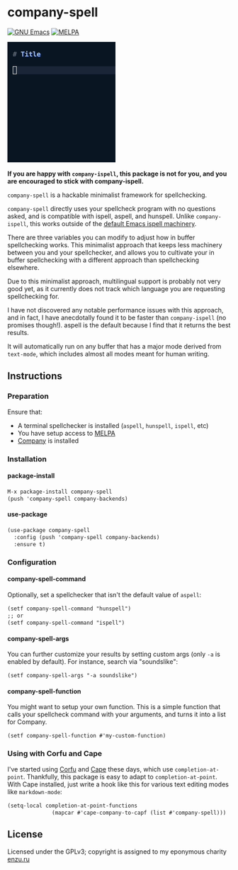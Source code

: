 # company-spell
[![GNU Emacs](https://img.shields.io/static/v1?logo=gnuemacs&logoColor=fafafa&label=Made%20for&message=GNU%20Emacs&color=7F5AB6&style=flat)](https://www.gnu.org/software/emacs/)
[![MELPA](https://melpa.org/packages/company-spell-badge.svg)](https://melpa.org/#/company-spell)

![A dropdown selection in Emacs with word suggestions](doc/example.gif)

**If you are happy with `company-ispell`, this package is not for you, and you are encouraged to stick with company-ispell.**

`company-spell` is a hackable minimalist framework for spellchecking.

`company-spell` directly uses your spellcheck program with no questions asked, and is compatible with ispell, aspell, and hunspell. Unlike `company-ispell`, this works outside of the [default Emacs ispell machinery](https://www.gnu.org/software/emacs/manual/html_node/emacs/Spelling.html).

There are three variables you can modify to adjust how in buffer spellchecking works. This minimalist approach that keeps less machinery between you and your spellchecker, and allows you to cultivate your in buffer spellchecking with a different approach than spellchecking elsewhere.

Due to this minimalist approach, multilingual support is probably not very good yet, as it currently does not track which language you are requesting spellchecking for.

I have not discovered any notable performance issues with this approach, and in fact, I have anecdotally found it to be faster than `company-ispell` (no promises though!). aspell is the default because I find that it returns the best results.

It will automatically run on any buffer that has a major mode derived from `text-mode`, which includes almost all modes meant for human writing.

## Instructions

### Preparation

Ensure that:

- A terminal spellchecker is installed (`aspell`, `hunspell`, `ispell`, etc)
- You have setup access to [MELPA](https://melpa.org/#/getting-started)
- [Company](http://company-mode.github.io) is installed

### Installation

#### package-install

```elisp
M-x package-install company-spell
(push 'company-spell company-backends)
```

#### use-package

```elisp
(use-package company-spell
  :config (push 'company-spell company-backends)
  :ensure t)
```

### Configuration

#### company-spell-command

Optionally, set a spellchecker that isn't the default value of `aspell`:
```elisp
(setf company-spell-command "hunspell")
;; or
(setf company-spell-command "ispell")
```

#### company-spell-args

You can further customize your results by setting custom args (only `-a` is enabled by default). For instance, search via "soundslike":
```elisp
(setf company-spell-args "-a soundslike")
```

#### company-spell-function

You might want to setup your own function. This is a simple function that calls your spellcheck command with your arguments, and turns it into a list for Company.
```elisp
(setf company-spell-function #'my-custom-function)
```

### Using with Corfu and Cape

I've started using [Corfu](https://github.com/minad/corfu) and [Cape](https://github.com/minad/cape) these days, which use `completion-at-point`. Thankfully, this package is easy to adapt to `completion-at-point`. With Cape installed, just write a hook like this for various text editing modes like `markdown-mode`:

```elisp
(setq-local completion-at-point-functions
              (mapcar #'cape-company-to-capf (list #'company-spell)))
```

## License

Licensed under the GPLv3; copyright is assigned to my eponymous charity [enzu.ru](https://enzu.ru)
